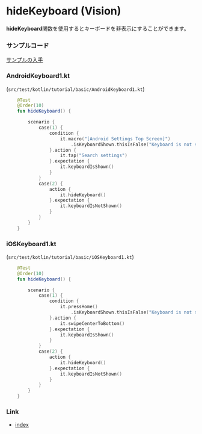 # hideKeyboard (Vision)

**hideKeyboard**関数を使用するとキーボードを非表示にすることができます。

### サンプルコード

[サンプルの入手](../../../getting_samples_ja.md)

### AndroidKeyboard1.kt

(`src/test/kotlin/tutorial/basic/AndroidKeyboard1.kt`)

```kotlin
    @Test
    @Order(10)
    fun hideKeyboard() {

        scenario {
            case(1) {
                condition {
                    it.macro("[Android Settings Top Screen]")
                        .isKeyboardShown.thisIsFalse("Keyboard is not shown")
                }.action {
                    it.tap("Search settings")
                }.expectation {
                    it.keyboardIsShown()
                }
            }
            case(2) {
                action {
                    it.hideKeyboard()
                }.expectation {
                    it.keyboardIsNotShown()
                }
            }
        }
    }
```

####                         

### iOSKeyboard1.kt

(`src/test/kotlin/tutorial/basic/iOSKeyboard1.kt`)

```kotlin
    @Test
    @Order(10)
    fun hideKeyboard() {

        scenario {
            case(1) {
                condition {
                    it.pressHome()
                        .isKeyboardShown.thisIsFalse("Keyboard is not shown")
                }.action {
                    it.swipeCenterToBottom()
                }.expectation {
                    it.keyboardIsShown()
                }
            }
            case(2) {
                action {
                    it.hideKeyboard()
                }.expectation {
                    it.keyboardIsNotShown()
                }
            }
        }
    }
```

####              

### Link

- [index](../../../../index_ja.md)
